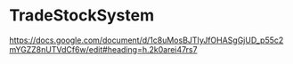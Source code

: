 # TradeStockSystem

https://docs.google.com/document/d/1c8uMosBJTIyJfOHASgGjUD_p55c2mYGZZ8nUTVdCf6w/edit#heading=h.2k0arei47rs7
